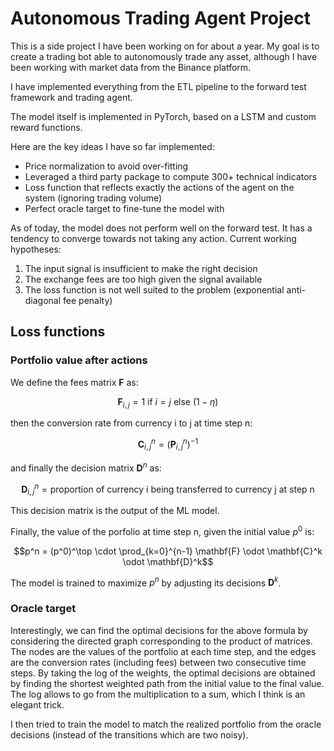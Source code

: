 # Autonomous Trading Agent Project

This is a side project I have been working on for about a year. 
My goal is to create a trading bot able to autonomously trade any asset, although I have been working with market data from the Binance platform.

I have implemented everything from the ETL pipeline to the forward test framework and trading agent.

The model itself is implemented in PyTorch, based on a LSTM and custom reward functions.

Here are the key ideas I have so far implemented:
* Price normalization to avoid over-fitting
* Leveraged a third party package to compute 300+ technical indicators
* Loss function that reflects exactly the actions of the agent on the system (ignoring trading volume)
* Perfect oracle target to fine-tune the model with

As of today, the model does not perform well on the forward test. It has a tendency to converge towards not taking any action.
Current working hypotheses:
1. The input signal is insufficient to make the right decision
2. The exchange fees are too high given the signal available
3. The loss function is not well suited to the problem (exponential anti-diagonal fee penalty)


## Loss functions

### Portfolio value after actions

We define the fees matrix $\mathbf{F}$ as:

```math
\mathbf{F}_{i, j} = 1 \text{ if } i = j \text{ else } (1 - \eta)
```

then the conversion rate from currency i to j at time step n:
```math
\mathbf{C}^n_{i, j} = \left(\mathbf{P}^n_{i, j}\right)^{-1}
```

and finally the decision matrix $\mathbf{D}^n$ as:
```math
\mathbf{D}^n_{i, j} = \text{proportion of currency i being transferred to currency j at step n}
```

This decision matrix is the output of the ML model.

Finally, the value of the porfolio at time step n, given the initial value $p^0$ is:

```math
p^n = (p^0)^\top \cdot \prod_{k=0}^{n-1} \mathbf{F} \odot \mathbf{C}^k \odot \mathbf{D}^k
```

The model is trained to maximize $p^n$ by adjusting its decisions $\mathbf{D}^k$.

### Oracle target

Interestingly, we can find the optimal decisions for the above formula by considering the directed graph corresponding to the product of matrices.
The nodes are the values of the portfolio at each time step, and the edges are the conversion rates (including fees) between two consecutive time steps.
By taking the log of the weights, the optimal decisions are obtained by finding the shortest weighted path from the initial value to the final value. The log allows to go from the multiplication to a sum, which I think is an elegant trick.

I then tried to train the model to match the realized portfolio from the oracle decisions (instead of the transitions which are two noisy).